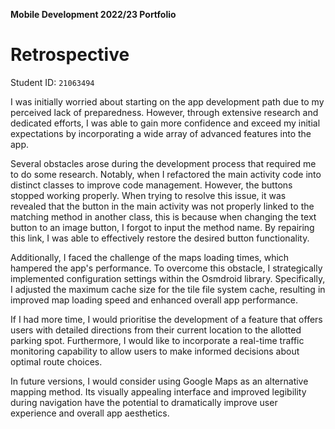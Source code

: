 **Mobile Development 2022/23 Portfolio**
# Retrospective

Student ID: `21063494`

I was initially worried about starting on the app development path due to my perceived lack of preparedness. However, through extensive research and dedicated efforts, I was able to gain more confidence and exceed my initial expectations by incorporating a wide array of advanced features into the app.

Several obstacles arose during the development process that required me to do some research. Notably, when I refactored the main activity code into distinct classes to improve code management. However, the buttons stopped working properly. When trying to resolve this issue, it was revealed that the button in the main activity was not properly linked to the matching method in another class, this is because when changing the text button to an image button, I forgot to input the method name. By repairing this link, I was able to effectively restore the desired button functionality.

Additionally, I faced the challenge of the maps loading times, which hampered the app's performance. To overcome this obstacle, I strategically implemented configuration settings within the Osmdroid library. Specifically, I adjusted the maximum cache size for the tile file system cache, resulting in improved map loading speed and enhanced overall app performance.

If I had more time, I would prioritise the development of a feature that offers users with detailed directions from their current location to the allotted parking spot. Furthermore, I would like to incorporate a real-time traffic monitoring capability to allow users to make informed decisions about optimal route choices.

In future versions, I would consider using Google Maps as an alternative mapping method. Its visually appealing interface and improved legibility during navigation have the potential to dramatically improve user experience and overall app aesthetics.
